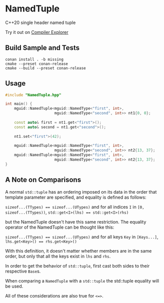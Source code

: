 # NamedTuple
C++20 single header named tuple

Try it out on [Compiler Explorer](https://godbolt.org/z/x3hPYjzGd)

## Build Sample and Tests

```shell
conan install . -b missing
cmake --preset conan-release
cmake --build --preset conan-release
```

## Usage

```c++
#include "NamedTuple.hpp"

int main() {
    mguid::NamedTuple<mguid::NamedType<"first", int>, 
                      mguid::NamedType<"second", int>> nt1{0, 0};
    
    const auto& first = nt1.get<"first">();
    const auto& second = nt1.get<"second">();
    
    nt1.set<"first">(42);
    
    mguid::NamedTuple<mguid::NamedType<"first", int>, 
                      mguid::NamedType<"second", int>> nt2{13, 37};
    mguid::NamedTuple<mguid::NamedType<"first", int>, 
                      mguid::NamedType<"second", int>> nt2{13, 37};
}
```

## A Note on Comparisons

A normal `std::tuple` has an ordering imposed on its data in the order that template parameter are specified,
and equality is defined as follows:

`sizeof...(TTypes) == sizeof...(UTypes)` and for all indices `I` in `[0, sizeof...(TTypes))`,
`std::get<I>(lhs) == std::get<I>(rhs)`

but the NamedTuple doesn't have this same restriction. The equality operator of the NamedTuple can be thought like this:

`sizeof...(TTypes) == sizeof...(UTypes)` and for all keys `Key` in `[Keys...]`, `lhs.get<Key>() == rhs.get<Key>()`

With this definition, it doesn't matter whether members are in the same order, but only that all the keys exist in `lhs` and `rhs`.

In order to get the behavior of `std::tuple`, first cast both sides to their respective `Base`s.

When comparing a `NamedTuple` with a `std::tuple` the std::tuple equality will be used.

All of these considerations are also true for `<=>`.
